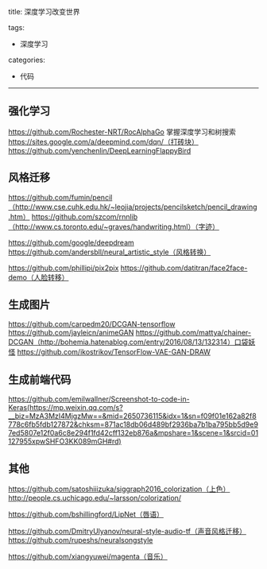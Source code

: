 title: 深度学习改变世界

tags:

- 深度学习


categories:

- 代码

------

## 强化学习
https://github.com/Rochester-NRT/RocAlphaGo
掌握深度学习和树搜索
https://sites.google.com/a/deepmind.com/dqn/（打砖块）
https://github.com/yenchenlin/DeepLearningFlappyBird

## 风格迁移
https://github.com/fumin/pencil（http://www.cse.cuhk.edu.hk/~leojia/projects/pencilsketch/pencil_drawing.htm）
https://github.com/szcom/rnnlib（http://www.cs.toronto.edu/~graves/handwriting.html）（字迹）

https://github.com/google/deepdream
https://github.com/andersbll/neural_artistic_style（风格转换）

https://github.com/phillipi/pix2pix
https://github.com/datitran/face2face-demo（人脸转移）


## 生成图片
https://github.com/carpedm20/DCGAN-tensorflow
https://github.com/jayleicn/animeGAN
https://github.com/mattya/chainer-DCGAN（http://bohemia.hatenablog.com/entry/2016/08/13/132314）口袋妖怪
https://github.com/ikostrikov/TensorFlow-VAE-GAN-DRAW

## 生成前端代码
https://github.com/emilwallner/Screenshot-to-code-in-Keras(https://mp.weixin.qq.com/s?__biz=MzA3MzI4MjgzMw==&mid=2650736115&idx=1&sn=f09f01e162a82f8778c6fb5fdb127872&chksm=871ac18db06d489bf2936ba7b1ba795bb5d9e97ed5807e12f0a6c8e294f1fd42cff132eb876a&mpshare=1&scene=1&srcid=01127955xpwSHFO3KK089mGH#rd)

## 其他
https://github.com/satoshiiizuka/siggraph2016_colorization（上色）http://people.cs.uchicago.edu/~larsson/colorization/

https://github.com/bshillingford/LipNet（唇语）


https://github.com/DmitryUlyanov/neural-style-audio-tf（声音风格迁移）https://github.com/rupeshs/neuralsongstyle

https://github.com/xiangyuwei/magenta（音乐）
